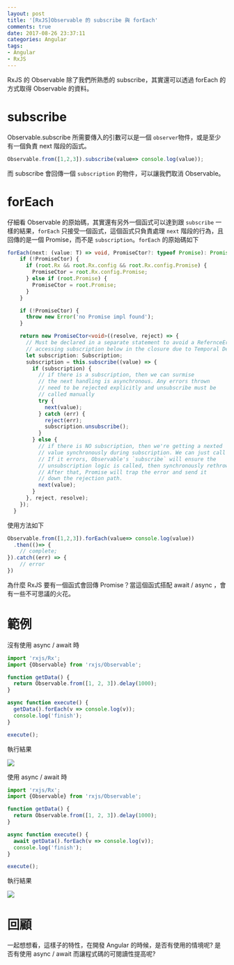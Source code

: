 ```yaml
---
layout: post
title: '[RxJS]Observable 的 subscribe 與 forEach'
comments: true
date: 2017-08-26 23:37:11
categories: Angular
tags: 
- Angular
- RxJS
---
```


RxJS 的 Observable 除了我們所熟悉的 subscribe，其實還可以透過 forEach 的方式取得 Observable 的資料。

<!-- more -->

# subscribe

Observable.subscribe 所需要傳入的引數可以是一個 `observer`物件，或是至少有一個負責 next 階段的函式。

```typescript
Observable.from([1,2,3]).subscribe(value=> console.log(value));
```

而 subscribe 會回傳一個 `subscription` 的物件，可以讓我們取消 Observable。

# forEach

仔細看 Observable 的原始碼，其實還有另外一個函式可以達到跟 `subscribe` 一樣的結果，`forEach` 只接受一個函式，這個函式只負責處理 `next` 階段的行為，且回傳的是一個 Promise<void>，而不是 `subscription`。`forEach` 的原始碼如下

```typescript
forEach(next: (value: T) => void, PromiseCtor?: typeof Promise): Promise<void> {
    if (!PromiseCtor) {
      if (root.Rx && root.Rx.config && root.Rx.config.Promise) {
        PromiseCtor = root.Rx.config.Promise;
      } else if (root.Promise) {
        PromiseCtor = root.Promise;
      }
    }

    if (!PromiseCtor) {
      throw new Error('no Promise impl found');
    }

    return new PromiseCtor<void>((resolve, reject) => {
      // Must be declared in a separate statement to avoid a RefernceError when
      // accessing subscription below in the closure due to Temporal Dead Zone.
      let subscription: Subscription;
      subscription = this.subscribe((value) => {
        if (subscription) {
          // if there is a subscription, then we can surmise
          // the next handling is asynchronous. Any errors thrown
          // need to be rejected explicitly and unsubscribe must be
          // called manually
          try {
            next(value);
          } catch (err) {
            reject(err);
            subscription.unsubscribe();
          }
        } else {
          // if there is NO subscription, then we're getting a nexted
          // value synchronously during subscription. We can just call it.
          // If it errors, Observable's `subscribe` will ensure the
          // unsubscription logic is called, then synchronously rethrow the error.
          // After that, Promise will trap the error and send it
          // down the rejection path.
          next(value);
        }
      }, reject, resolve);
    });
  }
```

使用方法如下

```typescript
Observable.from([1,2,3]).forEach(value=> console.log(value))
  .then(()=> {
    // complete;
}).catch((err) => {
    // error
})
```

為什麼 RxJS 要有一個函式會回傳 Promise？當這個函式搭配 await / async ，會有一些不可思議的火花。

# 範例

沒有使用 async / await 時

```typescript
import 'rxjs/Rx';
import {Observable} from 'rxjs/Observable';

function getData() {
  return Observable.from([1, 2, 3]).delay(1000);
}

async function execute() {
  getData().forEach(v => console.log(v));
  console.log('finish');
}

execute();
```

執行結果

![](https://c1.staticflickr.com/5/4399/36011067723_3983404229_o.png)

使用 async / await 時

```typescript
import 'rxjs/Rx';
import {Observable} from 'rxjs/Observable';

function getData() {
  return Observable.from([1, 2, 3]).delay(1000);
}

async function execute() {
  await getData().forEach(v => console.log(v));
  console.log('finish');
}

execute();
```

執行結果

![](https://c1.staticflickr.com/5/4343/36680520501_b225a6f130_o.png)

# 回顧

一起想想看，這樣子的特性，在開發 Angular 的時候，是否有使用的情境呢? 是否有使用 async / await 而讓程式碼的可閱讀性提高呢?

